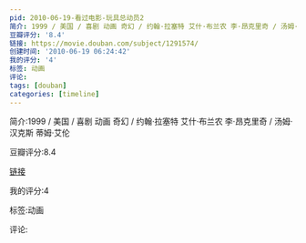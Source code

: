 ```yaml
---
pid: 2010-06-19-看过电影-玩具总动员2
简介: 1999 / 美国 / 喜剧 动画 奇幻 / 约翰·拉塞特 艾什·布兰农 李·昂克里奇 / 汤姆·汉克斯 蒂姆·艾伦
豆瓣评分: '8.4'
链接: https://movie.douban.com/subject/1291574/
创建时间: '2010-06-19 06:24:42'
我的评分: '4'
标签: 动画
评论:
tags: [douban]
categories: [timeline]
---
```

简介:1999 / 美国 / 喜剧 动画 奇幻 / 约翰·拉塞特 艾什·布兰农 李·昂克里奇 / 汤姆·汉克斯 蒂姆·艾伦

豆瓣评分:8.4

[链接](https://movie.douban.com/subject/1291574/)

我的评分:4

标签:动画

评论:

